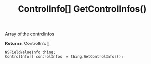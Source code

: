 ﻿---
uid: crmscript_ref_NSFieldValueInfo_GetControlInfos
title: ControlInfo[] GetControlInfos()
intellisense: NSFieldValueInfo.GetControlInfos
keywords: NSFieldValueInfo, GetControlInfos
so.topic: reference
---

Array of the controlinfos

**Returns:** ControlInfo[]


```crmscript
NSFieldValueInfo thing;
ControlInfo[] controlInfos  = thing.GetControlInfos();
```


